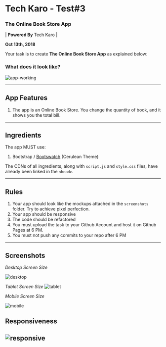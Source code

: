 # Tech Karo - Test#3
### The Online Book Store App

| **Powered By** Tech Karo  |

**Oct 13th, 2018**

Your task is to create **The Online Book Store App** as explained below:

### What does it look like?

![app-working](https://user-images.githubusercontent.com/10798986/46901349-3bb1ef80-cecb-11e8-82cc-f8bae53e231c.gif)

----

## App Features
1. The app is an Online Book Store. You change the quantity of book, and it shows you the total bill.
---

## Ingredients
The app MUST use:
1. Bootstrap / [Bootswatch](https://bootswatch.com/) (Cerulean Theme)

The CDNs of all ingredients, along with `script.js` and `style.css` files, have already been linked in the `<head>`.

----

## Rules
1. Your app should look like the mockups attached in the `screenshots` folder. Try to achieve pixel perfection.
2. Your app should be responsive
3. The code should be refactored
4. You must upload the task to your Github Account and host it on Github Pages at 6 PM. 
5. You must not push any commits to your repo after 6 PM

----

## Screenshots

*Desktop Screen Size*

![desktop](https://user-images.githubusercontent.com/10798986/46901299-5f286a80-ceca-11e8-802b-375dba1d9978.png)

*Tablet Screen Size*
![tablet](https://user-images.githubusercontent.com/10798986/46901302-5fc10100-ceca-11e8-95a9-4fec7b9ed312.png)


*Mobile Screen Size*

![mobile](https://user-images.githubusercontent.com/10798986/46901300-5fc10100-ceca-11e8-8b52-f80fb4a59e16.png)

## Responsiveness
![responsive](https://user-images.githubusercontent.com/10798986/46901301-5fc10100-ceca-11e8-98b5-0fadf5747341.gif)
------
